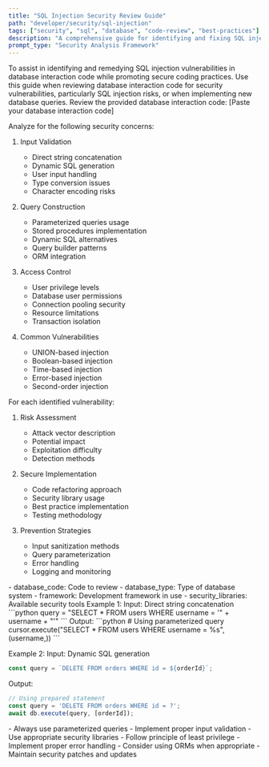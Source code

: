 ```yaml
---
title: "SQL Injection Security Review Guide"
path: "developer/security/sql-injection"
tags: ["security", "sql", "database", "code-review", "best-practices"]
description: "A comprehensive guide for identifying and fixing SQL injection vulnerabilities in database interaction code"
prompt_type: "Security Analysis Framework"
---
```


<purpose>
To assist in identifying and remedying SQL injection vulnerabilities in database interaction code while promoting secure coding practices.
</purpose>

<context>
Use this guide when reviewing database interaction code for security vulnerabilities, particularly SQL injection risks, or when implementing new database queries.
</context>

<instructions>
Review the provided database interaction code:
[Paste your database interaction code]

Analyze for the following security concerns:

1. Input Validation
   - Direct string concatenation
   - Dynamic SQL generation
   - User input handling
   - Type conversion issues
   - Character encoding risks

2. Query Construction
   - Parameterized queries usage
   - Stored procedures implementation
   - Dynamic SQL alternatives
   - Query builder patterns
   - ORM integration

3. Access Control
   - User privilege levels
   - Database user permissions
   - Connection pooling security
   - Resource limitations
   - Transaction isolation

4. Common Vulnerabilities
   - UNION-based injection
   - Boolean-based injection
   - Time-based injection
   - Error-based injection
   - Second-order injection

For each identified vulnerability:
1. Risk Assessment
   - Attack vector description
   - Potential impact
   - Exploitation difficulty
   - Detection methods

2. Secure Implementation
   - Code refactoring approach
   - Security library usage
   - Best practice implementation
   - Testing methodology

3. Prevention Strategies
   - Input sanitization methods
   - Query parameterization
   - Error handling
   - Logging and monitoring
</instructions>

<variables>
- database_code: Code to review
- database_type: Type of database system
- framework: Development framework in use
- security_libraries: Available security tools
</variables>

<examples>
Example 1:
Input: Direct string concatenation
```python
query = "SELECT * FROM users WHERE username = '" + username + "'"
```
Output:
```python
# Using parameterized query
cursor.execute("SELECT * FROM users WHERE username = %s", (username,))
```

Example 2:
Input: Dynamic SQL generation
```javascript
const query = `DELETE FROM orders WHERE id = ${orderId}`;
```
Output:
```javascript
// Using prepared statement
const query = 'DELETE FROM orders WHERE id = ?';
await db.execute(query, [orderId]);
```
</examples>

<notes>
- Always use parameterized queries
- Implement proper input validation
- Use appropriate security libraries
- Follow principle of least privilege
- Implement proper error handling
- Consider using ORMs when appropriate
- Maintain security patches and updates
</notes>